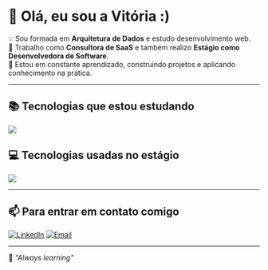 # 🌟 Olá, eu sou a Vitória :)

💡 Sou formada em **Arquitetura de Dados** e estudo desenvolvimento web.  
💼 Trabalho como **Consultora de SaaS** e também realizo **Estágio como Desenvolvedora de Software**.  
🚀 Estou em constante aprendizado, construindo projetos e aplicando conhecimento na prática.

---

## 📚 Tecnologias que estou estudando
<div>
  <img src="https://skillicons.dev/icons?i=javascript,nodejs,python,java" />
</div>

## 💻 Tecnologias usadas no estágio
<div>
  <img src="https://skillicons.dev/icons?i=typescript,angular,tailwind,php,postgres" />
</div>


---

## 📫 Para entrar em contato comigo
[![LinkedIn](https://img.shields.io/badge/LinkedIn-Vitoria%20Comiran-blue?logo=linkedin)](https://www.linkedin.com/in/vitoriacomiran/)
[![Email](https://img.shields.io/badge/Email-comiran.vitoria@gmail.com-red?style=flat)](mailto:comiran.vitoria@gmail.com)

---

💬 _"Always learning"_  
